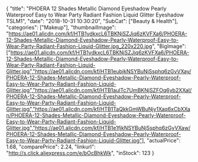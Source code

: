 {
	"title": "PHOERA 12 Shades Metallic Diamond Eyeshadow Pearly Waterproof Easy to Wear Party Radiant Fashion Liquid Glitter Eyeshadow TSLM1",
	"date": "2018-10-31 10:30:20",
	"SubCat": ["Beauty & Health"],
	"categories": ["Makeup"],
	"thumbnailImage": "https://ae01.alicdn.com/kf/HTB1ydkxcL6TBKNjSZJiq6zKVFXa6/PHOERA-12-Shades-Metallic-Diamond-Eyeshadow-Pearly-Waterproof-Easy-to-Wear-Party-Radiant-Fashion-Liquid-Glitter.jpg_220x220.jpg",
	"BigImage": ["https://ae01.alicdn.com/kf/HTB1ydkxcL6TBKNjSZJiq6zKVFXa6/PHOERA-12-Shades-Metallic-Diamond-Eyeshadow-Pearly-Waterproof-Easy-to-Wear-Party-Radiant-Fashion-Liquid-Glitter.jpg","https://ae01.alicdn.com/kf/HTB1eubjkNSYBuNjSsphq6zGvVXay/PHOERA-12-Shades-Metallic-Diamond-Eyeshadow-Pearly-Waterproof-Easy-to-Wear-Party-Radiant-Fashion-Liquid-Glitter.jpg","https://ae01.alicdn.com/kf/HTB1aulTc7UmBKNjSZFOq6yb2XXaI/PHOERA-12-Shades-Metallic-Diamond-Eyeshadow-Pearly-Waterproof-Easy-to-Wear-Party-Radiant-Fashion-Liquid-Glitter.jpg","https://ae01.alicdn.com/kf/HTB1TaQkkGmWBuNjy1Xaq6xCbXXan/PHOERA-12-Shades-Metallic-Diamond-Eyeshadow-Pearly-Waterproof-Easy-to-Wear-Party-Radiant-Fashion-Liquid-Glitter.jpg","https://ae01.alicdn.com/kf/HTB1e1fjkNSYBuNjSsphq6zGvVXaw/PHOERA-12-Shades-Metallic-Diamond-Eyeshadow-Pearly-Waterproof-Easy-to-Wear-Party-Radiant-Fashion-Liquid-Glitter.jpg"],
	"actualPrice": 1.68,
	"comparePrice": 2.24,
	"linkurl": "http://s.click.aliexpress.com/e/bOcBhkWk",
	"inStock": 123
}
